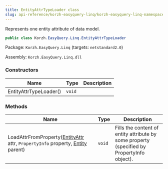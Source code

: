 ```yaml
---
title: EntityAttrTypeLoader class
slug: api-reference/korzh-easyquery-linq/korzh-easyquery-linq-namespace/entityattrtypeloader-class
---
```


Represents one entity attribute of data model.
```csharp
public class Korzh.EasyQuery.Linq.EntityAttrTypeLoader

```
Package: `Korzh.EasyQuery.Linq` (targets: `netstandard2.0`)

Assembly: `Korzh.EasyQuery.Linq.dll`

### Constructors

| Name | Type | Description | 
| --- | --- | --- | 
| EntityAttrTypeLoader() | `void` |  | 


### Methods

| Name | Type | Description | 
| --- | --- | --- | 
| LoadAttrFromProperty([EntityAttr](//easyquery/docs/api-reference/korzh-easyquery/korzh-easyquery-namespace/entityattr-class) attr, `PropertyInfo` property, [Entity](//easyquery/docs/api-reference/korzh-easyquery/korzh-easyquery-namespace/entity-class) parent) | `void` | Fills the content of entity attribute by some property (specified by PropertyInfo object). |